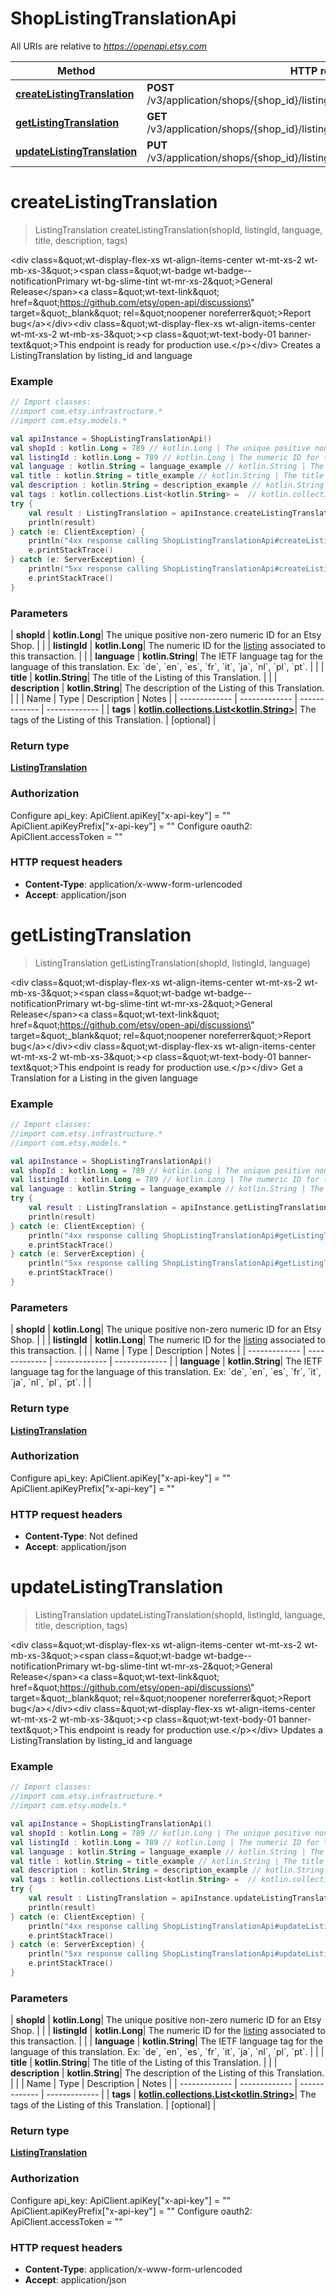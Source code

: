 # ShopListingTranslationApi

All URIs are relative to *https://openapi.etsy.com*

| Method | HTTP request | Description |
| ------------- | ------------- | ------------- |
| [**createListingTranslation**](ShopListingTranslationApi.md#createListingTranslation) | **POST** /v3/application/shops/{shop_id}/listings/{listing_id}/translations/{language} |  |
| [**getListingTranslation**](ShopListingTranslationApi.md#getListingTranslation) | **GET** /v3/application/shops/{shop_id}/listings/{listing_id}/translations/{language} |  |
| [**updateListingTranslation**](ShopListingTranslationApi.md#updateListingTranslation) | **PUT** /v3/application/shops/{shop_id}/listings/{listing_id}/translations/{language} |  |


<a id="createListingTranslation"></a>
# **createListingTranslation**
> ListingTranslation createListingTranslation(shopId, listingId, language, title, description, tags)



&lt;div class&#x3D;\&quot;wt-display-flex-xs wt-align-items-center wt-mt-xs-2 wt-mb-xs-3\&quot;&gt;&lt;span class&#x3D;\&quot;wt-badge wt-badge--notificationPrimary wt-bg-slime-tint wt-mr-xs-2\&quot;&gt;General Release&lt;/span&gt;&lt;a class&#x3D;\&quot;wt-text-link\&quot; href&#x3D;\&quot;https://github.com/etsy/open-api/discussions\&quot; target&#x3D;\&quot;_blank\&quot; rel&#x3D;\&quot;noopener noreferrer\&quot;&gt;Report bug&lt;/a&gt;&lt;/div&gt;&lt;div class&#x3D;\&quot;wt-display-flex-xs wt-align-items-center wt-mt-xs-2 wt-mb-xs-3\&quot;&gt;&lt;p class&#x3D;\&quot;wt-text-body-01 banner-text\&quot;&gt;This endpoint is ready for production use.&lt;/p&gt;&lt;/div&gt;  Creates a ListingTranslation by listing_id and language

### Example
```kotlin
// Import classes:
//import com.etsy.infrastructure.*
//import com.etsy.models.*

val apiInstance = ShopListingTranslationApi()
val shopId : kotlin.Long = 789 // kotlin.Long | The unique positive non-zero numeric ID for an Etsy Shop.
val listingId : kotlin.Long = 789 // kotlin.Long | The numeric ID for the [listing](/documentation/reference#tag/ShopListing) associated to this transaction.
val language : kotlin.String = language_example // kotlin.String | The IETF language tag for the language of this translation. Ex: `de`, `en`, `es`, `fr`, `it`, `ja`, `nl`, `pl`, `pt`.
val title : kotlin.String = title_example // kotlin.String | The title of the Listing of this Translation.
val description : kotlin.String = description_example // kotlin.String | The description of the Listing of this Translation.
val tags : kotlin.collections.List<kotlin.String> =  // kotlin.collections.List<kotlin.String> | The tags of the Listing of this Translation.
try {
    val result : ListingTranslation = apiInstance.createListingTranslation(shopId, listingId, language, title, description, tags)
    println(result)
} catch (e: ClientException) {
    println("4xx response calling ShopListingTranslationApi#createListingTranslation")
    e.printStackTrace()
} catch (e: ServerException) {
    println("5xx response calling ShopListingTranslationApi#createListingTranslation")
    e.printStackTrace()
}
```

### Parameters
| **shopId** | **kotlin.Long**| The unique positive non-zero numeric ID for an Etsy Shop. | |
| **listingId** | **kotlin.Long**| The numeric ID for the [listing](/documentation/reference#tag/ShopListing) associated to this transaction. | |
| **language** | **kotlin.String**| The IETF language tag for the language of this translation. Ex: &#x60;de&#x60;, &#x60;en&#x60;, &#x60;es&#x60;, &#x60;fr&#x60;, &#x60;it&#x60;, &#x60;ja&#x60;, &#x60;nl&#x60;, &#x60;pl&#x60;, &#x60;pt&#x60;. | |
| **title** | **kotlin.String**| The title of the Listing of this Translation. | |
| **description** | **kotlin.String**| The description of the Listing of this Translation. | |
| Name | Type | Description  | Notes |
| ------------- | ------------- | ------------- | ------------- |
| **tags** | [**kotlin.collections.List&lt;kotlin.String&gt;**](kotlin.String.md)| The tags of the Listing of this Translation. | [optional] |

### Return type

[**ListingTranslation**](ListingTranslation.md)

### Authorization


Configure api_key:
    ApiClient.apiKey["x-api-key"] = ""
    ApiClient.apiKeyPrefix["x-api-key"] = ""
Configure oauth2:
    ApiClient.accessToken = ""

### HTTP request headers

 - **Content-Type**: application/x-www-form-urlencoded
 - **Accept**: application/json

<a id="getListingTranslation"></a>
# **getListingTranslation**
> ListingTranslation getListingTranslation(shopId, listingId, language)



&lt;div class&#x3D;\&quot;wt-display-flex-xs wt-align-items-center wt-mt-xs-2 wt-mb-xs-3\&quot;&gt;&lt;span class&#x3D;\&quot;wt-badge wt-badge--notificationPrimary wt-bg-slime-tint wt-mr-xs-2\&quot;&gt;General Release&lt;/span&gt;&lt;a class&#x3D;\&quot;wt-text-link\&quot; href&#x3D;\&quot;https://github.com/etsy/open-api/discussions\&quot; target&#x3D;\&quot;_blank\&quot; rel&#x3D;\&quot;noopener noreferrer\&quot;&gt;Report bug&lt;/a&gt;&lt;/div&gt;&lt;div class&#x3D;\&quot;wt-display-flex-xs wt-align-items-center wt-mt-xs-2 wt-mb-xs-3\&quot;&gt;&lt;p class&#x3D;\&quot;wt-text-body-01 banner-text\&quot;&gt;This endpoint is ready for production use.&lt;/p&gt;&lt;/div&gt;  Get a Translation for a Listing in the given language

### Example
```kotlin
// Import classes:
//import com.etsy.infrastructure.*
//import com.etsy.models.*

val apiInstance = ShopListingTranslationApi()
val shopId : kotlin.Long = 789 // kotlin.Long | The unique positive non-zero numeric ID for an Etsy Shop.
val listingId : kotlin.Long = 789 // kotlin.Long | The numeric ID for the [listing](/documentation/reference#tag/ShopListing) associated to this transaction.
val language : kotlin.String = language_example // kotlin.String | The IETF language tag for the language of this translation. Ex: `de`, `en`, `es`, `fr`, `it`, `ja`, `nl`, `pl`, `pt`.
try {
    val result : ListingTranslation = apiInstance.getListingTranslation(shopId, listingId, language)
    println(result)
} catch (e: ClientException) {
    println("4xx response calling ShopListingTranslationApi#getListingTranslation")
    e.printStackTrace()
} catch (e: ServerException) {
    println("5xx response calling ShopListingTranslationApi#getListingTranslation")
    e.printStackTrace()
}
```

### Parameters
| **shopId** | **kotlin.Long**| The unique positive non-zero numeric ID for an Etsy Shop. | |
| **listingId** | **kotlin.Long**| The numeric ID for the [listing](/documentation/reference#tag/ShopListing) associated to this transaction. | |
| Name | Type | Description  | Notes |
| ------------- | ------------- | ------------- | ------------- |
| **language** | **kotlin.String**| The IETF language tag for the language of this translation. Ex: &#x60;de&#x60;, &#x60;en&#x60;, &#x60;es&#x60;, &#x60;fr&#x60;, &#x60;it&#x60;, &#x60;ja&#x60;, &#x60;nl&#x60;, &#x60;pl&#x60;, &#x60;pt&#x60;. | |

### Return type

[**ListingTranslation**](ListingTranslation.md)

### Authorization


Configure api_key:
    ApiClient.apiKey["x-api-key"] = ""
    ApiClient.apiKeyPrefix["x-api-key"] = ""

### HTTP request headers

 - **Content-Type**: Not defined
 - **Accept**: application/json

<a id="updateListingTranslation"></a>
# **updateListingTranslation**
> ListingTranslation updateListingTranslation(shopId, listingId, language, title, description, tags)



&lt;div class&#x3D;\&quot;wt-display-flex-xs wt-align-items-center wt-mt-xs-2 wt-mb-xs-3\&quot;&gt;&lt;span class&#x3D;\&quot;wt-badge wt-badge--notificationPrimary wt-bg-slime-tint wt-mr-xs-2\&quot;&gt;General Release&lt;/span&gt;&lt;a class&#x3D;\&quot;wt-text-link\&quot; href&#x3D;\&quot;https://github.com/etsy/open-api/discussions\&quot; target&#x3D;\&quot;_blank\&quot; rel&#x3D;\&quot;noopener noreferrer\&quot;&gt;Report bug&lt;/a&gt;&lt;/div&gt;&lt;div class&#x3D;\&quot;wt-display-flex-xs wt-align-items-center wt-mt-xs-2 wt-mb-xs-3\&quot;&gt;&lt;p class&#x3D;\&quot;wt-text-body-01 banner-text\&quot;&gt;This endpoint is ready for production use.&lt;/p&gt;&lt;/div&gt;  Updates a ListingTranslation by listing_id and language

### Example
```kotlin
// Import classes:
//import com.etsy.infrastructure.*
//import com.etsy.models.*

val apiInstance = ShopListingTranslationApi()
val shopId : kotlin.Long = 789 // kotlin.Long | The unique positive non-zero numeric ID for an Etsy Shop.
val listingId : kotlin.Long = 789 // kotlin.Long | The numeric ID for the [listing](/documentation/reference#tag/ShopListing) associated to this transaction.
val language : kotlin.String = language_example // kotlin.String | The IETF language tag for the language of this translation. Ex: `de`, `en`, `es`, `fr`, `it`, `ja`, `nl`, `pl`, `pt`.
val title : kotlin.String = title_example // kotlin.String | The title of the Listing of this Translation.
val description : kotlin.String = description_example // kotlin.String | The description of the Listing of this Translation.
val tags : kotlin.collections.List<kotlin.String> =  // kotlin.collections.List<kotlin.String> | The tags of the Listing of this Translation.
try {
    val result : ListingTranslation = apiInstance.updateListingTranslation(shopId, listingId, language, title, description, tags)
    println(result)
} catch (e: ClientException) {
    println("4xx response calling ShopListingTranslationApi#updateListingTranslation")
    e.printStackTrace()
} catch (e: ServerException) {
    println("5xx response calling ShopListingTranslationApi#updateListingTranslation")
    e.printStackTrace()
}
```

### Parameters
| **shopId** | **kotlin.Long**| The unique positive non-zero numeric ID for an Etsy Shop. | |
| **listingId** | **kotlin.Long**| The numeric ID for the [listing](/documentation/reference#tag/ShopListing) associated to this transaction. | |
| **language** | **kotlin.String**| The IETF language tag for the language of this translation. Ex: &#x60;de&#x60;, &#x60;en&#x60;, &#x60;es&#x60;, &#x60;fr&#x60;, &#x60;it&#x60;, &#x60;ja&#x60;, &#x60;nl&#x60;, &#x60;pl&#x60;, &#x60;pt&#x60;. | |
| **title** | **kotlin.String**| The title of the Listing of this Translation. | |
| **description** | **kotlin.String**| The description of the Listing of this Translation. | |
| Name | Type | Description  | Notes |
| ------------- | ------------- | ------------- | ------------- |
| **tags** | [**kotlin.collections.List&lt;kotlin.String&gt;**](kotlin.String.md)| The tags of the Listing of this Translation. | [optional] |

### Return type

[**ListingTranslation**](ListingTranslation.md)

### Authorization


Configure api_key:
    ApiClient.apiKey["x-api-key"] = ""
    ApiClient.apiKeyPrefix["x-api-key"] = ""
Configure oauth2:
    ApiClient.accessToken = ""

### HTTP request headers

 - **Content-Type**: application/x-www-form-urlencoded
 - **Accept**: application/json

